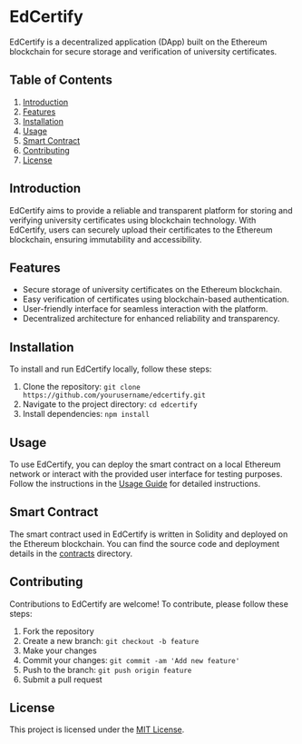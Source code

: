 # EdCertify

EdCertify is a decentralized application (DApp) built on the Ethereum blockchain for secure storage and verification of university certificates.

## Table of Contents
1. [Introduction](#introduction)
2. [Features](#features)
3. [Installation](#installation)
4. [Usage](#usage)
5. [Smart Contract](#smart-contract)
6. [Contributing](#contributing)
7. [License](#license)

## Introduction
EdCertify aims to provide a reliable and transparent platform for storing and verifying university certificates using blockchain technology. With EdCertify, users can securely upload their certificates to the Ethereum blockchain, ensuring immutability and accessibility.

## Features
- Secure storage of university certificates on the Ethereum blockchain.
- Easy verification of certificates using blockchain-based authentication.
- User-friendly interface for seamless interaction with the platform.
- Decentralized architecture for enhanced reliability and transparency.

## Installation
To install and run EdCertify locally, follow these steps:
1. Clone the repository: `git clone https://github.com/yourusername/edcertify.git`
2. Navigate to the project directory: `cd edcertify`
3. Install dependencies: `npm install`

## Usage
To use EdCertify, you can deploy the smart contract on a local Ethereum network or interact with the provided user interface for testing purposes. Follow the instructions in the [Usage Guide](docs/usage.md) for detailed instructions.

## Smart Contract
The smart contract used in EdCertify is written in Solidity and deployed on the Ethereum blockchain. You can find the source code and deployment details in the [contracts](contracts/) directory.

## Contributing
Contributions to EdCertify are welcome! To contribute, please follow these steps:
1. Fork the repository
2. Create a new branch: `git checkout -b feature`
3. Make your changes
4. Commit your changes: `git commit -am 'Add new feature'`
5. Push to the branch: `git push origin feature`
6. Submit a pull request

## License
This project is licensed under the [MIT License](LICENSE).
